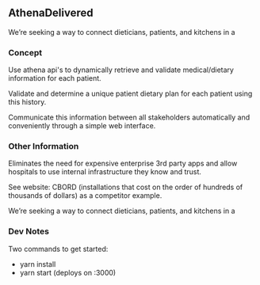 AthenaDelivered
---

We’re seeking a way to connect dieticians, patients, and kitchens in a 

### Concept

Use athena api's to dynamically retrieve and validate medical/dietary information for each patient.

Validate and determine a unique patient dietary plan for each patient using this history.

Communicate this information between all stakeholders automatically and conveniently through a simple web interface.

### Other Information

Eliminates the need for expensive enterprise 3rd party apps and allow hospitals to use internal infrastructure they know and trust.

See website: CBORD (installations that cost on the order of hundreds of thousands of dollars) as a competitor example.

We’re seeking a way to connect dieticians, patients, and kitchens in a 


### Dev Notes

Two commands to get started:
* yarn install
* yarn start (deploys on :3000)


